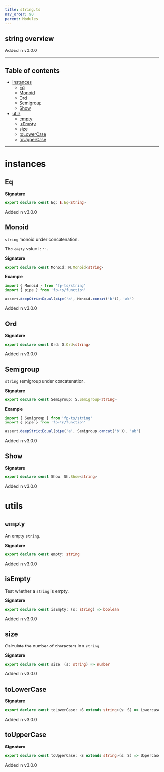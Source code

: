 ```yaml
---
title: string.ts
nav_order: 90
parent: Modules
---
```


## string overview

Added in v3.0.0

---

<h2 class="text-delta">Table of contents</h2>

- [instances](#instances)
  - [Eq](#eq)
  - [Monoid](#monoid)
  - [Ord](#ord)
  - [Semigroup](#semigroup)
  - [Show](#show)
- [utils](#utils)
  - [empty](#empty)
  - [isEmpty](#isempty)
  - [size](#size)
  - [toLowerCase](#tolowercase)
  - [toUpperCase](#touppercase)

---

# instances

## Eq

**Signature**

```ts
export declare const Eq: E.Eq<string>
```

Added in v3.0.0

## Monoid

`string` monoid under concatenation.

The `empty` value is `''`.

**Signature**

```ts
export declare const Monoid: M.Monoid<string>
```

**Example**

```ts
import { Monoid } from 'fp-ts/string'
import { pipe } from 'fp-ts/function'

assert.deepStrictEqual(pipe('a', Monoid.concat('b')), 'ab')
```

Added in v3.0.0

## Ord

**Signature**

```ts
export declare const Ord: O.Ord<string>
```

Added in v3.0.0

## Semigroup

`string` semigroup under concatenation.

**Signature**

```ts
export declare const Semigroup: S.Semigroup<string>
```

**Example**

```ts
import { Semigroup } from 'fp-ts/string'
import { pipe } from 'fp-ts/function'

assert.deepStrictEqual(pipe('a', Semigroup.concat('b')), 'ab')
```

Added in v3.0.0

## Show

**Signature**

```ts
export declare const Show: Sh.Show<string>
```

Added in v3.0.0

# utils

## empty

An empty `string`.

**Signature**

```ts
export declare const empty: string
```

Added in v3.0.0

## isEmpty

Test whether a `string` is empty.

**Signature**

```ts
export declare const isEmpty: (s: string) => boolean
```

Added in v3.0.0

## size

Calculate the number of characters in a `string`.

**Signature**

```ts
export declare const size: (s: string) => number
```

Added in v3.0.0

## toLowerCase

**Signature**

```ts
export declare const toLowerCase: <S extends string>(s: S) => Lowercase<S>
```

Added in v3.0.0

## toUpperCase

**Signature**

```ts
export declare const toUpperCase: <S extends string>(s: S) => Uppercase<S>
```

Added in v3.0.0
